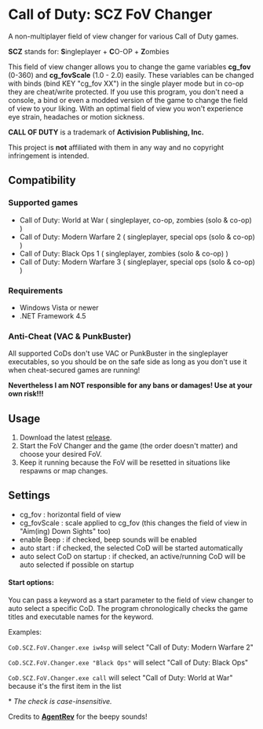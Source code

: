 # Call of Duty: SCZ FoV Changer
A non-multiplayer field of view changer for various Call of Duty games.

**SCZ** stands for: **S**ingleplayer + **C**O-OP + **Z**ombies

This field of view changer allows you to change the game variables **cg_fov** (0-360) and **cg_fovScale** (1.0 - 2.0) easily.
These variables can be changed with binds (bind KEY "cg_fov XX") in the single player mode but in co-op they are cheat/write protected. If you use this program, you don't need a console, a bind or even a modded version of the game to change the field of view to your liking. With an optimal field of view you won't experience eye strain, headaches or motion sickness.

**CALL OF DUTY** is a trademark of **Activision Publishing, Inc.**

This project is **not** affiliated with them in any way and no copyright infringement is intended.

## Compatibility

### Supported games
- Call of Duty: World at War ( singleplayer, co-op, zombies (solo & co-op) )
- Call of Duty: Modern Warfare 2 ( singleplayer, special ops (solo & co-op) )
- Call of Duty: Black Ops 1 ( singleplayer, zombies (solo & co-op) )
- Call of Duty: Modern Warfare 3 ( singleplayer, special ops (solo & co-op) )

### Requirements
- Windows Vista or newer
- .NET Framework 4.5


### Anti-Cheat (VAC & PunkBuster)
All supported CoDs don't use VAC or PunkBuster in the singleplayer executables, so you should be on the safe side as long as you don't use it when cheat-secured games are running! 

**Nevertheless I am NOT responsible for any bans or damages! Use at your own risk!!!**


## Usage
1. Download the latest [release](https://github.com/marvinl97/CoD-SCZ-FoV-Changer/releases).
2. Start the FoV Changer and the game (the order doesn't matter) and choose your desired FoV. 
3. Keep it running because the FoV will be resetted in situations like respawns or map changes.

## Settings
- cg_fov : horizontal field of view
- cg_fovScale : scale applied to cg_fov (this changes the field of view in "Aim(ing) Down Sights" too)
- enable Beep : if checked, beep sounds will be enabled
- auto start : if checked, the selected CoD will be started automatically
- auto select CoD on startup : if checked, an active/running CoD will be auto selected if possible on startup

#### Start options:
You can pass a keyword as a start parameter to the field of view changer to auto select a specific CoD. The program chronologically checks the game titles and executable names for the keyword. 

Examples:

`CoD.SCZ.FoV.Changer.exe iw4sp` will select "Call of Duty: Modern Warfare 2"

`CoD.SCZ.FoV.Changer.exe "Black Ops"` will select "Call of Duty: Black Ops"

`CoD.SCZ.FoV.Changer.exe call` will select "Call of Duty: World at War" because it's the first item in the list

\* *The check is case-insensitive.*



Credits to **[AgentRev](https://github.com/AgentRev)** for the beepy sounds!

